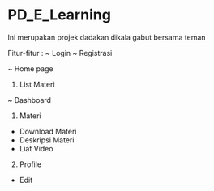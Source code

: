 # PD_E_Learning
Ini merupakan projek dadakan dikala gabut bersama teman

Fitur-fitur :
~ Login
~ Registrasi

~ Home page
1. List Materi

~ Dashboard
1. Materi 
+ Download Materi
+ Deskripsi Materi
+ Liat Video 
2. Profile
+ Edit
